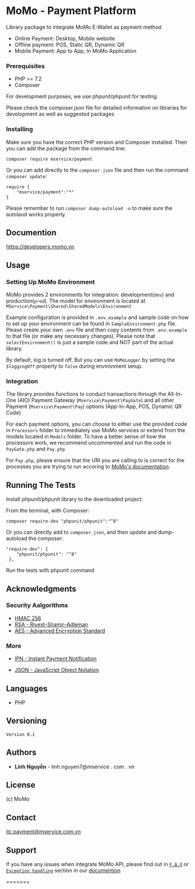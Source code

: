 # MoMo - Payment Platform

Library package to integrate MoMo E-Wallet as payment method
- Online Payment: Desktop, Mobile website
- Offline payment: POS, Static QR, Dynamic QR
- Mobile Payment: App to App, In MoMo Application  

### Prerequisites
- PHP >= 7.2
- Composer 

For development purposes, we use phpunit/phpunit for testing. 

Please check the composer.json file for detailed information on libraries for development as well as suggested packages

### Installing
Make sure you have the correct PHP version and Composer installed. Then you can add the package from the command line:

``` 
composer require mservice/payment
``` 

Or you can add directly to the `composer.json` file and then run the command `composer update`:
```
require {
    "mservice/payment":"*"
}
```

Please remember to run `composer dump-autoload -o` to make sure the autolaod works properly. 

## Documention

https://developers.momo.vn

## Usage 

### Setting Up MoMo Environment 
MoMo provides 2 environments for integration: development(```dev```) and production(```prod```). 
The model for environment is located at ```MService\Payment\Shared\SharedModels\Environment```

Example configuration is provided in ```.env.example``` and sample code on how to set up your environment can be found in ```SampleEnvironment.php``` file. Please create your own `.env` file and then copy contents from `.env.example` to that file (or make any necessary changes). Please note that `selectEnvironment()` is just a sample code and NOT part of the actual library.

By default, log is turned off. But you can use `MoMoLogger` by setting the `$loggingOff` property to `false` during environment setup. 

### Integration 
The library provides functions to conduct transactions through the All-In-One (AIO) Payment Gateway (```Mservice\Payment\PayGate```) and all other Payment (```Mservice\Payment\Pay```) options (App-In-App, POS, Dynamic QR Code)

For each payment options, you can choose to either use the provided code in ```Processors``` folder to immediately use MoMo services or extend from the models located in `Models` folder. To have a better sense of how the processors work, we recommend uncommented and run the code in ```PayGate.php``` and ```Pay.php``` 

For `Pay.php`, please ensure that the URI you are calling to is correct for the processes you are trying to run accoring to [MoMo's documentation](https://developers.momo.vn/#/). 

## Running The Tests
Install phpunit/phpunit library to the downloaded project:

From the terminal, with Composer: 
```
composer require-dev "phpunit/phpunit":"^8"
```
Or you can directly add to ```composer.json```, and then update and dump-autoload the composer:
```    
"require-dev": {
    "phpunit/phpunit": "^8"
 },
```

Run the tests with phpunit command

## Acknowledgments
### Security Aalgorithms
- [HMAC 256](https://en.wikipedia.org/wiki/HMAC)
- [RSA - Rivest–Shamir–Adleman](https://en.wikipedia.org/wiki/RSA_(cryptosystem))
- [AES - Advanced Encryption Standard](https://en.wikipedia.org/wiki/Advanced_Encryption_Standard)

### More
- [IPN - Instant Payment Notification](https://developer.paypal.com/docs/classic/products/instant-payment-notification/)

- [JSON - JavaScript Object Notation](https://www.json.org/)

## Languages
- PHP

## Versioning

```
Version 0.1
``` 

## Authors

* **Linh Nguyễn** - linh.nguyen7@mservice . com . vn

## License
(c) MoMo 

## Contact
itc.payment@mservice.com.vn

## Support
If you have any issues when integrate MoMo API, please find out in [`F.A.Q`](https://developers.momo.vn/#/docs/aio/?id=faq) or [`Exception handling`](https://developers.momo.vn/#/docs/error_code) section in our [documention](https://developers.momo.vn)

=======

